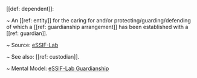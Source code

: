 [[def: dependent]]:

~ An [[ref: entity]] for the caring for and/or protecting/guarding/defending of which a [[ref: guardianship arrangement]] has been established with a [[ref: guardian]].

~ Source: [eSSIF-Lab](https://essif-lab.github.io/framework/docs/essifLab-glossary#dependent)

~ See also: [[ref: custodian]].

~ Mental Model: [eSSIF-Lab Guardianship](https://essif-lab.github.io/framework/docs/terms/pattern-guardianship)


